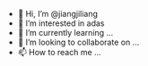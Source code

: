 - 👋 Hi, I’m @jiangjiliang
- 👀 I’m interested in adas
- 🌱 I’m currently learning ...
- 💞️ I’m looking to collaborate on ...
- 📫 How to reach me ...

<!---
jiangjiliang/jiangjiliang is a ✨ special ✨ repository because its `README.md` (this file) appears on your GitHub profile.
You can click the Preview link to take a look at your changes.
--->
